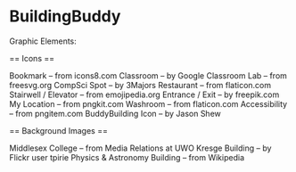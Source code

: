 # BuildingBuddy

Graphic Elements:

== Icons ==

Bookmark – from icons8.com
Classroom – by Google Classroom
Lab – from freesvg.org
CompSci Spot – by 3Majors
Restaurant – from flaticon.com
Stairwell / Elevator – from emojipedia.org
Entrance / Exit – by freepik.com
My Location – from pngkit.com
Washroom – from flaticon.com
Accessibility – from pngitem.com
BuddyBuilding Icon – by Jason Shew

== Background Images ==

Middlesex College – from Media Relations at UWO 
Kresge Building – by Flickr user tpirie
Physics & Astronomy Building – from Wikipedia



